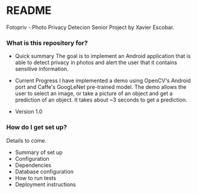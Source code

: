 # README #

Fotopriv - Photo Privacy Detecion 
Senior Project by Xavier Escobar.

### What is this repository for? ###

* Quick summary
The goal is to implement an Android application that is able to detect privacy in photos and alert the user that it contains sensitive information. 

* Current Progress 
I have implemented a demo using OpenCV's Android port and Caffe's GoogLeNet pre-trained model.
The demo allows the user to select an image, or take a picture of an object and get a prediction of an object. 
It takes about ~3 seconds to get a prediction.

* Version 1.0

### How do I get set up? ###

Details to come.

* Summary of set up
* Configuration
* Dependencies
* Database configuration
* How to run tests
* Deployment instructions


